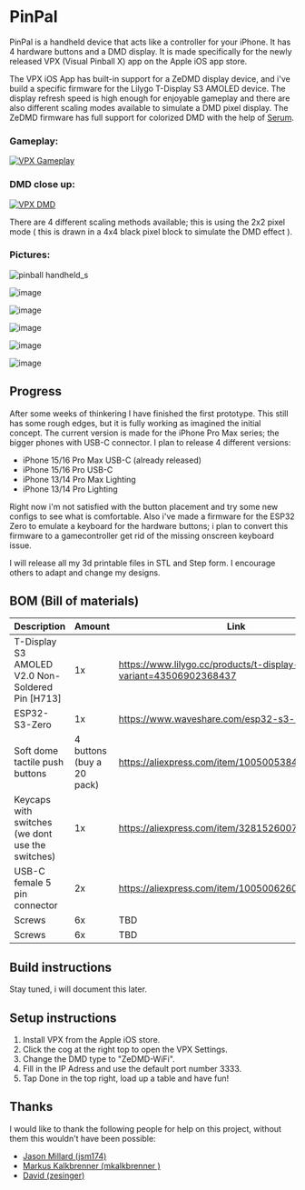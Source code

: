 # PinPal
PinPal is a handheld device that acts like a controller for your iPhone. It has 4 hardware buttons and a DMD display. It is made specifically for the newly released VPX (Visual Pinball X) app on the Apple iOS app store.

The VPX iOS App has built-in support for a ZeDMD display device, and i've build a specific firmware for the Lilygo T-Display S3 AMOLED device. The display refresh speed is high enough for enjoyable gameplay and there are also different scaling modes available to simulate a DMD pixel display. The ZeDMD firmware has full support for colorized DMD with the help of [Serum](https://github.com/zesinger/libserum).

### Gameplay:

[![VPX Gameplay](https://img.youtube.com/vi/CqxvdAZtwaw/0.jpg)](https://www.youtube.com/watch?v=CqxvdAZtwaw)

### DMD close up: 

[![VPX DMD](https://img.youtube.com/vi/JCEzE09UcEo/0.jpg)](https://www.youtube.com/shorts/JCEzE09UcEo)

There are 4 different scaling methods available; this is using the 2x2 pixel mode ( this is drawn in a 4x4 black pixel block to simulate the DMD effect ).

### Pictures:

![pinball handheld_s](https://github.com/user-attachments/assets/167c5652-8f31-4f30-a548-61e32d66f4b8)

![image](https://github.com/user-attachments/assets/0e36f419-3ddb-421d-8e22-fe06388dd69a)

![image](https://github.com/user-attachments/assets/ff31e228-4cdf-416c-bdde-b99032e7bb37)

![image](https://github.com/user-attachments/assets/4f6e2528-6082-4bd9-8f7d-4d5c7ad7e045)


![image](https://github.com/user-attachments/assets/faa7a293-437d-4c6f-bf54-5b4bd4f6bc31)

![image](https://github.com/user-attachments/assets/85e6f304-32de-485e-bb94-c0e83149d9a0)



## Progress
After some weeks of thinkering I have finished the first prototype. This still has some rough edges, but it is fully working as imagined the initial concept. The current version is made for the iPhone Pro Max series; the bigger phones with USB-C connector. I plan to release 4 different versions:
- iPhone 15/16 Pro Max USB-C (already released)
- iPhone 15/16 Pro USB-C
- iPhone 13/14 Pro Max Lighting
- iPhone 13/14 Pro Lighting

Right now i'm not satisfied with the button placement and try some new configs to see what is comfortable. Also i've made a firmware for the ESP32 Zero to emulate a keyboard for the hardware buttons; i plan to convert this firmware to a gamecontroller get rid of the missing onscreen keyboard issue. 

I will release all my 3d printable files in STL and Step form. I encourage others to adapt and change my designs. 

## BOM (Bill of materials)

|Description|Amount|Link|
|---|---|---|
|T-Display S3 AMOLED V2.0 Non-Soldered Pin [H713]| 1x | https://www.lilygo.cc/products/t-display-s3-amoled?variant=43506902368437 |
|ESP32-S3-Zero| 1x | https://www.waveshare.com/esp32-s3-zero.htm |
|Soft dome tactile push buttons|4 buttons (buy a 20 pack) |https://aliexpress.com/item/1005005384244944.html|
|Keycaps with switches (we dont use the switches)|1x|https://aliexpress.com/item/32815260070.html|
|USB-C female 5 pin connector|2x|https://aliexpress.com/item/1005006260700701.html|
|Screws|6x|TBD|
|Screws|6x|TBD|

## Build instructions

Stay tuned, i will document this later.

## Setup instructions

1. Install VPX from the Apple iOS store.
2. Click the cog at the right top to open the VPX Settings.
3. Change the DMD type to "ZeDMD-WiFi".
4. Fill in the IP Adress and use the default port number 3333.
5. Tap Done in the top right, load up a table and have fun!

## Thanks

I would like to thank the following people for help on this project, without them this wouldn't have been possible:

- [Jason Millard (jsm174)](https://github.com/jsm174)
- [Markus Kalkbrenner (mkalkbrenner )](https://github.com/mkalkbrenner)
- [David (zesinger)](https://github.com/zesinger)
